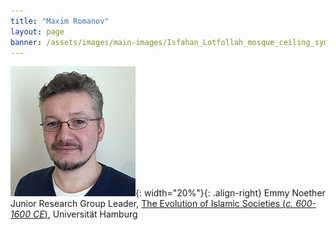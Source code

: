 ```yaml
---
title: "Maxim Romanov"
layout: page
banner: /assets/images/main-images/Isfahan_Lotfollah_mosque_ceiling_symmetric_narrow_border.png
---
```


![](/assets/images/team/romanov.jpg){: width="20%"}{: .align-right} 
Emmy Noether Junior Research Group Leader, [The Evolution of Islamic Societies (*c. 600-1600 CE*)](https://www.csmc.uni-hamburg.de/research/current-projects/evolution-of-islamic-societies.html), Universität Hamburg